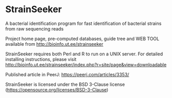 # StrainSeeker
A bacterial identification program for fast identification of bacterial strains from raw sequencing reads

Project home page, pre-computed databases, guide tree and WEB TOOL available from http://bioinfo.ut.ee/strainseeker

StrainSeeker requires both Perl and R to run on a UNIX server. For detailed installing instructions, please visit http://bioinfo.ut.ee/strainseeker/index.php?r=site/page&view=downloadable


Published article in PeerJ: https://peerj.com/articles/3353/

StrainSeeker is licensed under the BSD 3-Clause license (https://opensource.org/licenses/BSD-3-Clause) 
